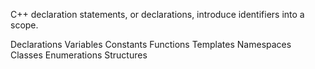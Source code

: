C++ declaration statements, or declarations, introduce identifiers into a scope.

Declarations
  Variables
  Constants
  Functions
  Templates
  Namespaces
  Classes
  Enumerations
  Structures

